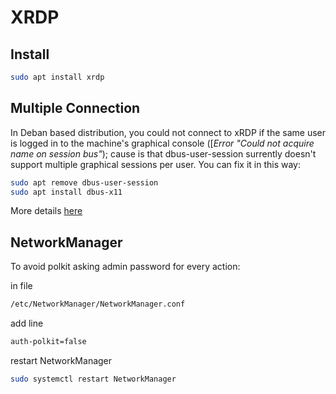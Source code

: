 # XRDP

## Install
```sh
sudo apt install xrdp
```

## Multiple Connection
In Deban based distribution, you could not connect to xRDP if the same user is logged in to the machine's graphical console ([_Error "Could not acquire name on session bus"_); cause is that dbus-user-session surrently doesn't support multiple graphical sessions per user.
You can fix it in this way:
```sh
sudo apt remove dbus-user-session
sudo apt install dbus-x11
``` 
More details [here](https://github.com/neutrinolabs/xrdp/wiki/Debian-dbus-user-session-package)

## NetworkManager 
To avoid polkit asking admin password for every action:

in file 
```sh
/etc/NetworkManager/NetworkManager.conf
``` 
add line
```sh
auth-polkit=false 
```
restart NetworkManager
```sh
sudo systemctl restart NetworkManager
```
